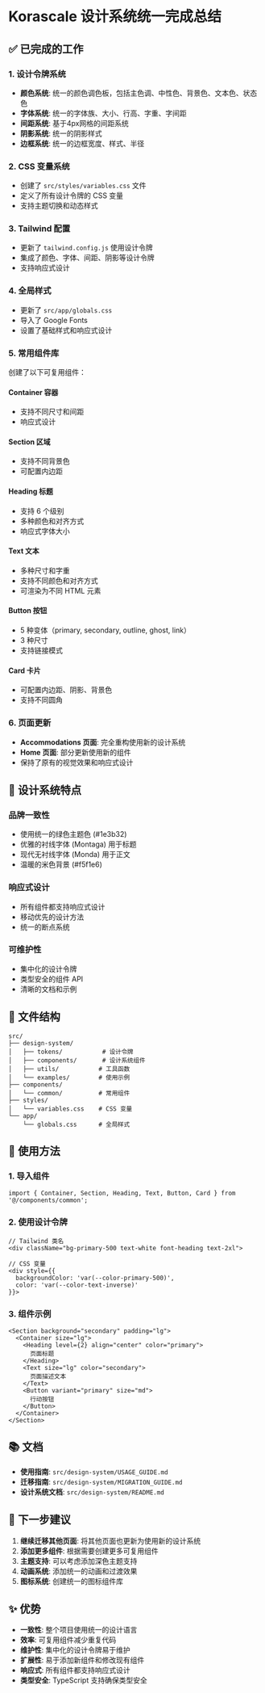 # Korascale 设计系统统一完成总结

## ✅ 已完成的工作

### 1. 设计令牌系统
- **颜色系统**: 统一的颜色调色板，包括主色调、中性色、背景色、文本色、状态色
- **字体系统**: 统一的字体族、大小、行高、字重、字间距
- **间距系统**: 基于4px网格的间距系统
- **阴影系统**: 统一的阴影样式
- **边框系统**: 统一的边框宽度、样式、半径

### 2. CSS 变量系统
- 创建了 `src/styles/variables.css` 文件
- 定义了所有设计令牌的 CSS 变量
- 支持主题切换和动态样式

### 3. Tailwind 配置
- 更新了 `tailwind.config.js` 使用设计令牌
- 集成了颜色、字体、间距、阴影等设计令牌
- 支持响应式设计

### 4. 全局样式
- 更新了 `src/app/globals.css`
- 导入了 Google Fonts
- 设置了基础样式和响应式设计

### 5. 常用组件库
创建了以下可复用组件：

#### Container 容器
- 支持不同尺寸和间距
- 响应式设计

#### Section 区域
- 支持不同背景色
- 可配置内边距

#### Heading 标题
- 支持 6 个级别
- 多种颜色和对齐方式
- 响应式字体大小

#### Text 文本
- 多种尺寸和字重
- 支持不同颜色和对齐方式
- 可渲染为不同 HTML 元素

#### Button 按钮
- 5 种变体（primary, secondary, outline, ghost, link）
- 3 种尺寸
- 支持链接模式

#### Card 卡片
- 可配置内边距、阴影、背景色
- 支持不同圆角

### 6. 页面更新
- **Accommodations 页面**: 完全重构使用新的设计系统
- **Home 页面**: 部分更新使用新的组件
- 保持了原有的视觉效果和响应式设计

## 🎨 设计系统特点

### 品牌一致性
- 使用统一的绿色主题色 (#1e3b32)
- 优雅的衬线字体 (Montaga) 用于标题
- 现代无衬线字体 (Monda) 用于正文
- 温暖的米色背景 (#f5f1e6)

### 响应式设计
- 所有组件都支持响应式设计
- 移动优先的设计方法
- 统一的断点系统

### 可维护性
- 集中化的设计令牌
- 类型安全的组件 API
- 清晰的文档和示例

## 📁 文件结构

```
src/
├── design-system/
│   ├── tokens/           # 设计令牌
│   ├── components/       # 设计系统组件
│   ├── utils/           # 工具函数
│   └── examples/        # 使用示例
├── components/
│   └── common/          # 常用组件
├── styles/
│   └── variables.css    # CSS 变量
└── app/
    └── globals.css      # 全局样式
```

## 🚀 使用方法

### 1. 导入组件
```tsx
import { Container, Section, Heading, Text, Button, Card } from '@/components/common';
```

### 2. 使用设计令牌
```tsx
// Tailwind 类名
<div className="bg-primary-500 text-white font-heading text-2xl">

// CSS 变量
<div style={{ 
  backgroundColor: 'var(--color-primary-500)',
  color: 'var(--color-text-inverse)'
}}>
```

### 3. 组件示例
```tsx
<Section background="secondary" padding="lg">
  <Container size="lg">
    <Heading level={2} align="center" color="primary">
      页面标题
    </Heading>
    <Text size="lg" color="secondary">
      页面描述文本
    </Text>
    <Button variant="primary" size="md">
      行动按钮
    </Button>
  </Container>
</Section>
```

## 📚 文档

- **使用指南**: `src/design-system/USAGE_GUIDE.md`
- **迁移指南**: `src/design-system/MIGRATION_GUIDE.md`
- **设计系统文档**: `src/design-system/README.md`

## 🎯 下一步建议

1. **继续迁移其他页面**: 将其他页面也更新为使用新的设计系统
2. **添加更多组件**: 根据需要创建更多可复用组件
3. **主题支持**: 可以考虑添加深色主题支持
4. **动画系统**: 添加统一的动画和过渡效果
5. **图标系统**: 创建统一的图标组件库

## ✨ 优势

- **一致性**: 整个项目使用统一的设计语言
- **效率**: 可复用组件减少重复代码
- **维护性**: 集中化的设计令牌易于维护
- **扩展性**: 易于添加新组件和修改现有组件
- **响应式**: 所有组件都支持响应式设计
- **类型安全**: TypeScript 支持确保类型安全




















